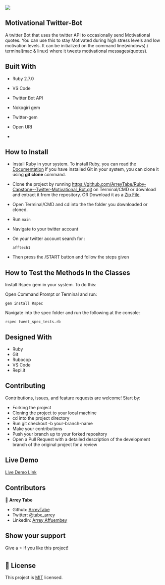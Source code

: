 ![](https://img.shields.io/badge/Microverse-blueviolet)

## Motivational Twitter-Bot

A twitter Bot that uses the twitter API to occasionally send Motivational quotes. You can use this to stay Motivated during high stress levels and low motivation levels.
It can be initialized on the command line(windows) / terminal(mac &amp; linux) where it tweets    motivational messages(quotes).


## Built With

- Ruby 2.7.0
- VS Code
- Twitter Bot API
- Nokogiri gem
- Twitter-gem
- Open URI

- 

## How to Install

- Install Ruby in your system. To install Ruby, you can read the [Documentation](https://www.ruby-lang.org/en/documentation/installation/)
 If you have installed Git in your system, you can clone it using  **git clone** command.
- Clone the project by running   https://github.com/ArreyTabe/Ruby-Capstone--Twitter-Motivational_Bot.git on Terminal/CMD or download and extract it from the repository. OR
 Download it as a [Zip File](https://github.com/ArreyTabe/Ruby-Capstone--Twitter-Motivational_Bot.git`).
- Open Terminal/CMD and cd into the  the folder you downloaded or cloned.
- Run `main`
- Navigate to your twitter account

- On your twitter account search for :
  ```
  afftech1

   ``` 
- Then press the /START button and follow the steps given

     <!-- ![](img/.com-crop.gif) -->

## How to Test the Methods In the Classes


 Install Rspec gem in your system. To do this:

 Open Command Prompt or Terminal and run:

  ```console
  gem install Rspec
  ```

 Navigate into the spec folder and run the following at the console:

   ```console
   rspec tweet_spec_tests.rb
   ```


##  Designed With

- Ruby
- Git
- Rubocop
- VS Code
- Repl.it


## Contributing

Contributions, issues, and feature requests are welcome! Start by:

  - Forking the project
  - Cloning the project to your local machine
  - cd into the project directory
  - Run git checkout -b your-branch-name
  - Make your contributions
  - Push your branch up to your forked repository
  - Open a Pull Request with a detailed description of the development branch of the original project for a review


## Live Demo

[Live Demo Link](https://repl.it/github/krishnzzz/tic_tac_toe)

## Contributors




👤 **Arrey Tabe**

- Github: [ArreyTabe](https://github.com/ArreyTabe)
- Twitter: [@tabe_arrey](https://twitter.com/tabe_arrey)
- LinkedIn: [Arrey Affuembey](https://www.linkedin.com/in/arrey-affuembey-80a8b11a8/)

## Show your support

Give a  ⭐️ if you like this project!

## 📝 License

This project is [MIT](https://choosealicense.com/licenses/mit/) licensed.
